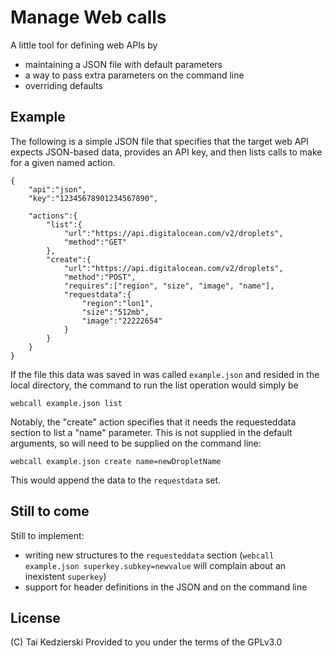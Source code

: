 # Manage Web calls

A little tool for defining web APIs by

* maintaining a JSON file with default parameters
* a way to pass extra parameters on the command line
* overriding defaults

## Example

The following is a simple JSON file that specifies that the target web API expects JSON-based data, provides an API key, and then lists calls to make for a given named action.

	{
		"api":"json",
		"key":"12345678901234567890",

		"actions":{
			"list":{
				"url":"https://api.digitalocean.com/v2/droplets",
				"method":"GET"
			},
			"create":{
				"url":"https://api.digitalocean.com/v2/droplets",
				"method":"POST",
				"requires":["region", "size", "image", "name"],
				"requestdata":{
					"region":"lon1",
					"size":"512mb",
					"image":"22222654"
				}
			}
		}
	}

If the file this data was saved in was called `example.json` and resided in the local directory, the command to run the list operation would simply be

	webcall example.json list

Notably, the "create" action specifies that it needs the requesteddata section to list a "name" parameter. This is not supplied in the default arguments, so will need to be supplied on the command line:

	webcall example.json create name=newDropletName

This would append the data to the `requestdata` set.

## Still to come

Still to implement:

* writing new structures to the `requesteddata` section (`webcall example.json superkey.subkey=newvalue` will complain about an inexistent `superkey`)
* support for header definitions in the JSON and on the command line

## License

(C) Tai Kedzierski
Provided to you under the terms of the GPLv3.0
